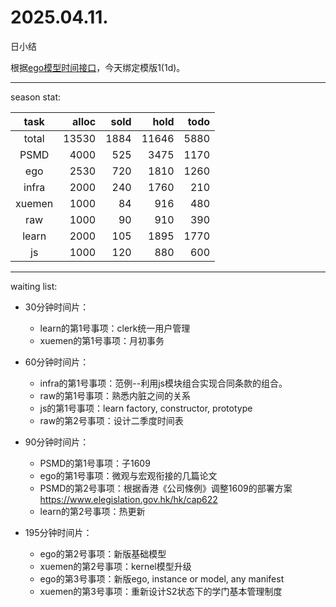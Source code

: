 # 2025.04.11.
日小结

<a id="top"></a>
根据[ego模型时间接口](https://gitee.com/hyg/blog/blob/master/timeflow.md)，今天绑定模版1(1d)。

<a id="index"></a>

---
season stat:

| task | alloc | sold | hold | todo |
| :---: | ---: | ---: | ---: | ---: |
| total | 13530 | 1884 | 11646 | 5880 |
| PSMD | 4000 | 525 | 3475 | 1170 |
| ego | 2530 | 720 | 1810 | 1260 |
| infra | 2000 | 240 | 1760 | 210 |
| xuemen | 1000 | 84 | 916 | 480 |
| raw | 1000 | 90 | 910 | 390 |
| learn | 2000 | 105 | 1895 | 1770 |
| js | 1000 | 120 | 880 | 600 |

---
waiting list:


- 30分钟时间片：
  - learn的第1号事项：clerk统一用户管理
  - xuemen的第1号事项：月初事务

- 60分钟时间片：
  - infra的第1号事项：范例--利用js模块组合实现合同条款的组合。
  - raw的第1号事项：熟悉内脏之间的关系
  - js的第1号事项：learn factory, constructor, prototype
  - raw的第2号事项：设计二季度时间表

- 90分钟时间片：
  - PSMD的第1号事项：子1609
  - ego的第1号事项：微观与宏观衔接的几篇论文
  - PSMD的第2号事项：根据香港《公司條例》调整1609的部署方案 https://www.elegislation.gov.hk/hk/cap622
  - learn的第2号事项：热更新

- 195分钟时间片：
  - ego的第2号事项：新版基础模型
  - xuemen的第2号事项：kernel模型升级
  - ego的第3号事项：新版ego, instance or model, any manifest
  - xuemen的第3号事项：重新设计S2状态下的学门基本管理制度
